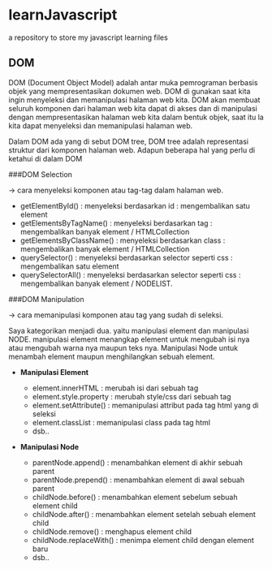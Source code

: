# learnJavascript
a repository to store my javascript learning files

## DOM
DOM (Document Object Model) adalah antar muka pemrograman berbasis objek yang mempresentasikan dokumen web. DOM di gunakan saat kita ingin menyeleksi dan memanipulasi halaman web kita. DOM akan membuat seluruh komponen dari halaman web kita dapat di akses dan di manipulasi dengan mempresentasikan halaman web kita dalam bentuk objek, saat itu la kita dapat menyeleksi dan memanipulasi halaman web.

Dalam DOM ada yang di sebut DOM tree, DOM tree adalah representasi struktur dari komponen halaman web.
Adapun beberapa hal yang perlu di ketahui di dalam DOM	
	
###DOM Selection

-> cara menyeleksi komponen atau tag-tag dalam halaman web.
- getElementById() 		: menyeleksi berdasarkan id 					: mengembalikan satu element
- getElementsByTagName() 	: menyeleksi berdasarkan tag 					: mengembalikan banyak element / HTMLCollection
- getElementsByClassName() 	: menyeleksi berdasarkan class 				: mengembalikan banyak element / HTMLCollection
- querySelector()		: menyeleksi berdasarkan selector seperti css : mengembalikan satu element
- querySelectorAll()		: menyeleksi berdasarkan selector seperti css : mengembalikan banyak element / NODELIST.

	

	
	

###DOM Manipulation

-> cara memanipulasi komponen atau tag yang sudah di seleksi.

Saya kategorikan menjadi dua. yaitu manipulasi element dan manipulasi NODE. manipulasi element menangkap element untuk mengubah isi nya atau mengubah warna nya maupun teks nya. Manipulasi Node untuk menambah element maupun menghilangkan sebuah element.

* **Manipulasi Element**
	- element.innerHTML 		: merubah isi dari sebuah tag 
	- element.style.property 	: merubah style/css dari sebuah tag
	- element.setAttribute()	: memanipulasi attribut pada tag html yang di seleksi
	- element.classList 		: memanipulasi class pada tag html
	- dsb..

* **Manipulasi Node**
	- parentNode.append()		: menambahkan element di akhir sebuah parent
	- parentNode.prepend()		: menambahkan element di awal sebuah parent
	- childNode.before()		: menambahkan element sebelum sebuah element child
	- childNode.after()			: menambahkan element setelah sebuah element child
	- childNode.remove()		: menghapus element child
	- childNode.replaceWith()	: menimpa element child dengan element baru
	- dsb..
